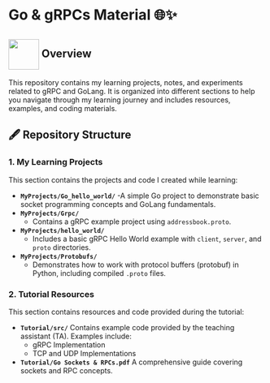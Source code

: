 # Go & gRPCs Material 🌐✨

## <img align="center" width="60px" src="https://cdn.edu.buncee.com/assets/436f46a46e68d3c5b2122d50cdfa76ad/animation-holiday-heartinbook.gif?timestamp=1546895403"> Overview
This repository contains my learning projects, notes, and experiments related to gRPC and GoLang. It is organized into different sections to help you navigate through my learning journey and includes resources, examples, and coding materials.

## 🖋️ Repository Structure
### 1. **My Learning Projects**
This section contains the projects and code I created while learning:

- **`MyProjects/Go_hello_world/`**
  -A simple Go project to demonstrate basic socket programming concepts and GoLang fundamentals.
- **`MyProjects/Grpc/`**
  - Contains a gRPC example project using `addressbook.proto`.
- **`MyProjects/hello_world/`**
  - Includes a basic gRPC Hello World example with `client`, `server`, and `proto` directories.
- **`MyProjects/Protobufs/`**
  - Demonstrates how to work with protocol buffers (protobuf) in Python, including compiled `.proto` files.

### 2. **Tutorial Resources**
This section contains resources and code provided during the tutorial:

- **`Tutorial/src/`**
Contains example code provided by the teaching assistant (TA). Examples include:
  - gRPC Implementation
  - TCP and UDP Implementations
- **`Tutorial/Go Sockets & RPCs.pdf`**
A comprehensive guide covering sockets and RPC concepts.